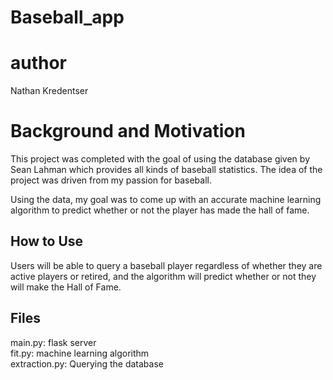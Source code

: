 # Baseball_app

# author
Nathan Kredentser

# Background and Motivation
This project was completed with the goal of using the database given by Sean Lahman which provides all kinds of baseball statistics. The idea of the project was driven from my passion for baseball.
 
Using the data, my goal was to come up with an accurate machine learning algorithm to predict whether or not the player has made the hall of fame.

## How to Use
Users will be able to query a baseball player regardless of whether they are active players or retired, and the algorithm will predict whether or not they will make the Hall of Fame.

## Files
main.py: flask server <br />
fit.py: machine learning algorithm <br />
extraction.py: Querying the database 
